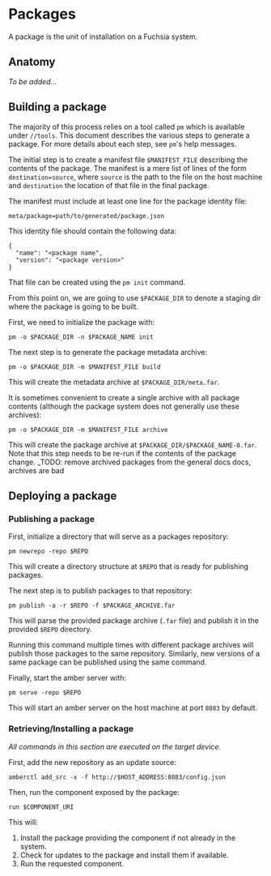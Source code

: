 # Packages

A package is the unit of installation on a Fuchsia system.

## Anatomy

_To be added..._

## Building a package

The majority of this process relies on a tool called `pm` which is available
under `//tools`.
This document describes the various steps to generate a package. For more
details about each step, see `pm`'s help messages.

The initial step is to create a manifest file `$MANIFEST_FILE` describing the
contents of the package.
The manifest is a mere list of lines of the form `destination=source`, where
`source` is the path to the file on the host machine and `destination` the
location of that file in the final package.

The manifest must include at least one line for the package identity file:
```
meta/package=path/to/generated/package.json
```
This identity file should contain the following data:
```
{
  "name": "<package name",
  "version": "<package version>"
}
```
That file can be created using the `pm init` command.

From this point on, we are going to use `$PACKAGE_DIR` to denote a staging dir
where the package is going to be built.

First, we need to initialize the package with:
```
pm -o $PACKAGE_DIR -n $PACKAGE_NAME init
```

The next step is to generate the package metadata archive:
```
pm -o $PACKAGE_DIR -m $MANIFEST_FILE build
```
This will create the metadata archive at `$PACKAGE_DIR/meta.far`.

It is sometimes convenient to create a single archive with all package
contents (although the package system does not generally use these archives):
```
pm -o $PACKAGE_DIR -m $MANIFEST_FILE archive
```
This will create the package archive at `$PACKAGE_DIR/$PACKAGE_NAME-0.far`.
Note that this step needs to be re-run if the contents of the package change.
_TODO: remove archived packages from the general docs docs, archives are bad

## Deploying a package

### Publishing a package

First, initialize a directory that will serve as a packages repository:
```
pm newrepo -repo $REPO
```
This will create a directory structure at `$REPO` that is ready for
publishing packages.

The next step is to publish packages to that repository:
```
pm publish -a -r $REPO -f $PACKAGE_ARCHIVE.far
```
This will parse the provided package archive (`.far` file) and publish it in the
provided `$REPO` directory.

Running this command multiple times with different package archives will publish
those packages to the same repository. Similarly, new versions of a same package
can be published using the same command.

Finally, start the amber server with:
```
pm serve -repo $REPO
```
This will start an amber server on the host machine at port `8083` by default.

### Retrieving/Installing a package

_All commands in this section are executed on the target device._

First, add the new repository as an update source:
```
amberctl add_src -x -f http://$HOST_ADDRESS:8083/config.json
```

Then, run the component exposed by the package:
```
run $COMPONENT_URI
```
This will:
1. Install the package providing the component if not already in the system.
1. Check for updates to the package and install them if available.
1. Run the requested component.

